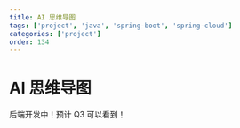 ```yaml
---
title: AI 思维导图
tags: ['project', 'java', 'spring-boot', 'spring-cloud']
categories: ['project']
order: 134
---
```

# AI 思维导图

后端开发中！预计 Q3 可以看到！

